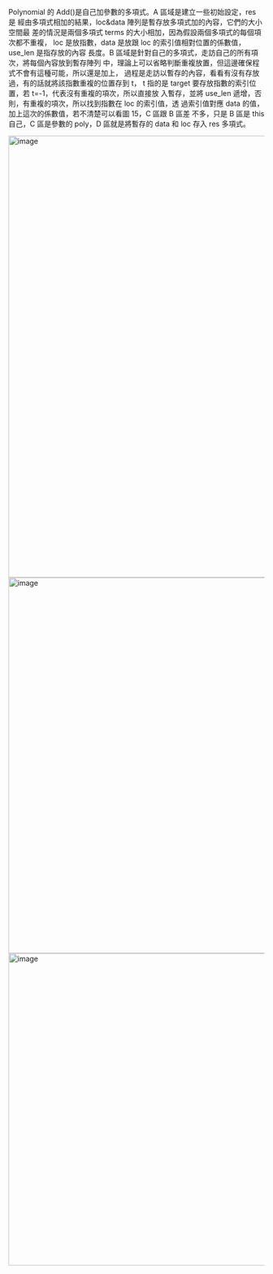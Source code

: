 Polynomial 的 Add()是自己加參數的多項式。A 區域是建立一些初始設定，res 是
經由多項式相加的結果，loc&data 陣列是暫存放多項式加的內容，它們的大小空間最
差的情況是兩個多項式 terms 的大小相加，因為假設兩個多項式的每個項次都不重複，
loc 是放指數，data 是放跟 loc 的索引值相對位置的係數值，use_len 是指存放的內容
長度。B 區域是針對自己的多項式，走訪自己的所有項次，將每個內容放到暫存陣列
中，理論上可以省略判斷重複放置，但這邊確保程式不會有這種可能，所以還是加上，
過程是走訪以暫存的內容，看看有沒有存放過，有的話就將該指數重複的位置存到 t，
t 指的是 target 要存放指數的索引位置，若 t=-1，代表沒有重複的項次，所以直接放
入暫存，並將 use_len 遞增，否則，有重複的項次，所以找到指數在 loc 的索引值，透
過索引值對應 data 的值，加上這次的係數值，若不清楚可以看圖 15，C 區跟 B 區差
不多，只是 B 區是 this 自己，C 區是參數的 poly，D 區就是將暫存的 data 和 loc 存入
res 多項式。


<img width="1234" height="869" alt="image" src="https://github.com/user-attachments/assets/d47be484-c67a-4ae2-a909-f4e3485b6032" />

<img width="1040" height="739" alt="image" src="https://github.com/user-attachments/assets/8c8b962f-bdbc-44dd-97fe-e271f48612b9" />

<img width="1098" height="614" alt="image" src="https://github.com/user-attachments/assets/6d82c3ad-df79-4bf4-ba19-2fb9d9448322" />

